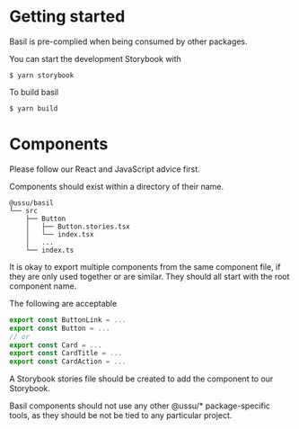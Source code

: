 # Getting started
Basil is pre-complied when being consumed by other packages.

You can start the development Storybook with
```
$ yarn storybook
```

To build basil
```
$ yarn build
```

# Components
Please follow our React and JavaScript advice first.

Components should exist within a directory of their name.

```
@ussu/basil
└── src
    ├── Button
    │   ├── Button.stories.tsx
    │   └── index.tsx
    │   ...
    └── index.ts
```

It is okay to export multiple components from the same component file, if they are only used together or are similar. They should all start with the root component name.

The following are acceptable
```typescript jsx
export const ButtonLink = ...
export const Button = ...
// or
export const Card = ...
export const CardTitle = ...
export const CardAction = ...
```


A Storybook stories file should be created to add the component to our Storybook.

Basil components should not use any other @ussu/* package-specific tools, as they should be not be tied to any particular project.
